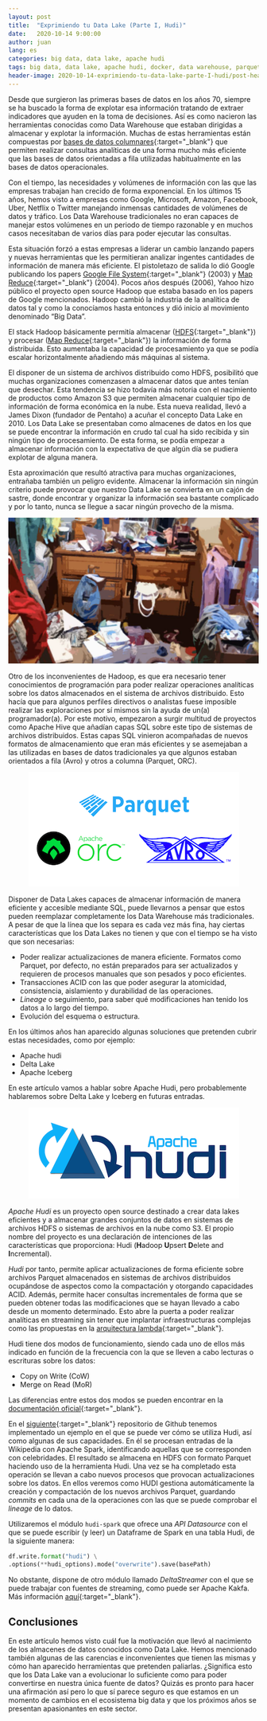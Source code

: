 ```yaml
---
layout: post
title:  "Exprimiendo tu Data Lake (Parte I, Hudi)"
date:   2020-10-14 9:00:00
author: juan
lang: es
categories: big data, data lake, apache hudi
tags: big data, data lake, apache hudi, docker, data warehouse, parquet, avro, orc, delta lake, iceberg
header-image: 2020-10-14-exprimiendo-tu-data-lake-parte-I-hudi/post-header.jpg
---
```


Desde que surgieron las primeras bases de datos en los años 70, siempre se ha buscado la forma de explotar esa información tratando de extraer indicadores que ayuden en la toma de decisiones. Así es como nacieron las herramientas conocidas como Data Warehouse que estaban dirigidas a almacenar y explotar la información. Muchas de estas herramientas están compuestas por [bases de datos columnares](https://en.wikipedia.org/wiki/Column-oriented_DBMS){:target="_blank"} que permiten realizar consultas analíticas de una forma mucho más eficiente que las bases de datos orientadas a fila utilizadas habitualmente en las bases de datos operacionales.

Con el tiempo, las necesidades y volúmenes de información con las que las empresas trabajan han crecido de forma exponencial. En los últimos 15 años, hemos visto a empresas como Google, Microsoft, Amazon, Facebook, Uber, Netflix o Twitter manejando inmensas cantidades de volúmenes de datos y tráfico. Los Data Warehouse tradicionales no eran capaces de manejar estos volúmenes en un periodo de tiempo razonable y en muchos casos necesitaban de varios días para poder ejecutar las consultas.

Esta situación forzó a estas empresas a liderar un cambio lanzando papers y nuevas herramientas que les permitieran analizar ingentes cantidades de información de manera más eficiente. El pistoletazo de salida lo dió Google publicando los papers [Google File System](https://static.googleusercontent.com/media/research.google.com/en//archive/gfs-sosp2003.pdf){:target="_blank"} (2003) y [Map Reduce](https://static.googleusercontent.com/media/research.google.com/en//archive/mapreduce-osdi04.pdf){:target="_blank"} (2004). Pocos años después (2006), Yahoo hizo público el proyecto open source Hadoop que estaba basado en los papers de Google mencionados. Hadoop cambió la industria de la analítica de datos tal y como la conocíamos hasta entonces y dió inicio al movimiento denominado “Big Data”.

El stack Hadoop básicamente permitía almacenar ([HDFS](https://hadoop.apache.org/docs/r1.2.1/hdfs_design.html){:target="_blank"}) y procesar ([Map Reduce](https://static.googleusercontent.com/media/research.google.com/en//archive/mapreduce-osdi04.pdf){:target="_blank"}) la información de forma distribuida. Esto aumentaba la capacidad de procesamiento ya que se podía escalar horizontalmente añadiendo más máquinas al sistema.

El disponer de un sistema de archivos distribuido como HDFS, posibilitó que muchas organizaciones comenzasen a almacenar datos que antes tenían que desechar. Esta tendencia se hizo todavía más notoria con el nacimiento de productos como Amazon S3 que permiten almacenar cualquier tipo de información de forma económica en la nube. Esta nueva realidad, llevó a James Dixon (fundador de Pentaho) a acuñar el concepto Data Lake en 2010. Los Data Lake se presentaban como almacenes de datos en los que se puede encontrar la información en crudo tal cual ha sido recibida y sin ningún tipo de procesamiento. De esta forma, se podía empezar a almacenar información con la expectativa de que algún día se pudiera explotar de alguna manera.

Esta aproximación que resultó atractiva para muchas organizaciones, entrañaba también un peligro evidente. Almacenar la información sin ningún criterio puede provocar que nuestro Data Lake se convierta en un cajón de sastre, donde encontrar y organizar la información sea bastante complicado y por lo tanto, nunca se llegue a sacar ningún provecho de la misma.

<p align="center">
    <img src="/assets/images/2020-10-14-exprimiendo-tu-data-lake-parte-I-hudi/messy-room.png">
</p>

Otro de los inconvenientes de Hadoop, es que era necesario tener conocimientos de programación para poder realizar operaciones analíticas sobre los datos almacenados en el sistema de archivos distribuido. Esto hacía que para algunos perfiles directivos o analistas fuese imposible realizar las exploraciones por sí mismos sin la ayuda de un(a) programador(a). Por este motivo, empezaron a surgir multitud de proyectos como Apache Hive que añadían capas SQL sobre este tipo de sistemas de archivos distribuidos. Estas capas SQL vinieron acompañadas de nuevos formatos de almacenamiento que eran más eficientes y se asemejaban a las utilizadas en bases de datos tradicionales ya que algunos estaban orientados a fila (Avro) y otros a columna (Parquet, ORC).

<p align="center">
    <img src="/assets/images/2020-10-14-exprimiendo-tu-data-lake-parte-I-hudi/parquet-orc-avro.png">
</p>

Disponer de Data Lakes capaces de almacenar información de manera eficiente y accesible mediante SQL, puede llevarnos a pensar que estos pueden reemplazar completamente los Data Warehouse más tradicionales. A pesar de que la línea que los separa es cada vez más fina, hay ciertas características que los Data Lakes no tienen y que con el tiempo se ha visto que son necesarias:

* Poder realizar actualizaciones de manera eficiente. Formatos como Parquet, por defecto, no están preparados para ser actualizados y requieren de procesos manuales que son pesados y poco eficientes.
* Transacciones ACID con las que poder asegurar la atomicidad, consistencia, aislamiento y durabilidad de las operaciones.
* <i>Lineage</i> o seguimiento, para saber qué modificaciones han tenido los datos a lo largo del tiempo.
* Evolución del esquema o estructura.

En los últimos años han aparecido algunas soluciones que pretenden cubrir estas necesidades, como por ejemplo:

* Apache hudi
* Delta Lake
* Apache Iceberg

En este artículo vamos a hablar sobre Apache Hudi, pero probablemente hablaremos sobre Delta Lake y Iceberg en futuras entradas.

<p align="center">
    <img src="/assets/images/2020-10-14-exprimiendo-tu-data-lake-parte-I-hudi/apache-hudi.png">
</p>

<i>Apache Hudi</i> es un proyecto open source destinado a crear data lakes eficientes y a almacenar grandes conjuntos de datos en sistemas de archivos HDFS o sistemas de archivos en la nube como S3. El propio nombre del proyecto es una declaración de intenciones de las características que proporciona: Hudi (<b>H</b>adoop <b>U</b>psert <b>D</b>elete and <b>I</b>ncremental).

<i>Hudi</i> por tanto, permite aplicar actualizaciones de forma eficiente sobre archivos Parquet almacenados en sistemas de archivos distribuidos ocupándose de aspectos como la compactación y otorgando capacidades ACID. Además, permite hacer consultas incrementales de forma que se pueden obtener todas las modificaciones que se hayan llevado a cabo desde un momento determinado. Esto abre la puerta a poder realizar analíticas en streaming sin tener que implantar infraestructuras complejas como las propuestas en la [arquitectura lambda](http://lambda-architecture.net){:target="_blank"}.

Hudi tiene dos modos de funcionamiento, siendo cada uno de ellos más indicado en función de la frecuencia con la que se lleven a cabo lecturas o escrituras sobre los datos:

* Copy on Write (CoW) 
* Merge on Read (MoR) 

Las diferencias entre estos dos modos se pueden encontrar en la [documentación oficial](https://hudi.apache.org/docs/concepts.html#table-types--queries){:target="_blank"}.

En el [siguiente](https://github.com/wearearima/hudi-exercise){:target="_blank"} repositorio de Github tenemos implementado un ejemplo en el que se puede ver cómo se utiliza Hudi, así como algunas de sus capacidades. En él se procesan entradas de la Wikipedia con Apache Spark, identificando aquellas que se corresponden con celebridades. El resultado se almacena en HDFS con formato Parquet haciendo uso de la herramienta Hudi. Una vez se ha completado esta operación se llevan a cabo nuevos procesos que provocan actualizaciones sobre los datos. En ellos veremos como HUDI gestiona automáticamente la creación y compactación de los nuevos archivos Parquet, guardando <i>commits</i> en cada una de la operaciones con las que se puede comprobar el <i>lineage</i> de lo datos.

Utilizaremos el módulo `hudi-spark` que ofrece una <i>API Datasource</i> con el que se puede escribir (y leer) un Dataframe de Spark en una tabla Hudi, de la siguiente manera:

```python
df.write.format("hudi") \
.options(**hudi_options).mode("overwrite").save(basePath)
```

No obstante, dispone de otro módulo llamado <i>DeltaStreamer</i> con el que se puede trabajar con fuentes de streaming, como puede ser Apache Kakfa. Más información [aquí](https://hudi.apache.org/docs/writing_data.html){:target="_blank"}.


## Conclusiones

En este artículo hemos visto cuál fue la motivación que llevó al nacimiento de los almacenes de datos conocidos como Data Lake. Hemos mencionado también algunas de las carencias e inconvenientes que tienen las mismas y cómo han aparecido herramientas que pretenden paliarlas. ¿Significa esto que los Data Lake van a evolucionar lo suficiente como para poder convertirse en nuestra única fuente de datos? Quizás es pronto para hacer una afirmación así pero lo que sí parece seguro es que estamos en un momento de cambios en el ecosistema big data y que los próximos años se presentan apasionantes en este sector.